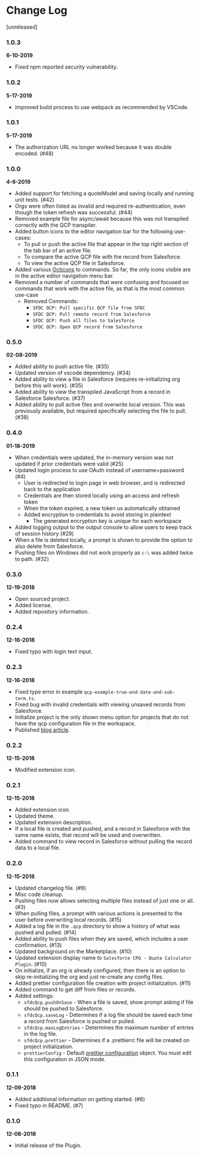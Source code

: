 # Change Log

[unreleased]

### 1.0.3

**6-10-2019**

- Fixed npm reported security vulnerability.

### 1.0.2

**5-17-2019**

- Improved build process to use webpack as recommended by VSCode.

### 1.0.1

**5-17-2019**

- The authorization URL no longer worked because it was double encoded. (#48)

### 1.0.0

**4-6-2019**

- Added support for fetching a quoteModel and saving locally and running unit tests. (#42)
- Orgs were often listed as invalid and required re-authentication, even though the token refresh was successful. (#44)
- Removed example file for async/await because this was not transpiled correctly with the QCP transpiler.
- Added button icons to the editor navigation bar for the following use-cases:
  - To pull or push the active file that appear in the top right section of the tab bar of an active file.
  - To compare the active QCP file with the record from Salesforce.
  - To view the active QCP file in Salesforce.
- Added various [Octicons](https://octicons.github.com/) to commands. So far, the only icons visible are in the active editor navigation menu bar.
- Removed a number of commands that were confusing and focused on commands that work with the active file, as that is the most common use-case
  - Removed Commands:
    - `SFDC QCP: Pull specific QCP file from SFDC`
    - `SFDC QCP: Pull remote record from Salesforce`
    - `SFDC QCP: Push all files to Salesforce`
    - `SFDC QCP: Open QCP record from Salesforce`

### 0.5.0

**02-08-2019**

- Added ability to push active file. (#35)
- Updated version of vscode dependency. (#34)
- Added ability to view a file in Salesforce (requires re-initializing org before this will work). (#35)
- Added ability to view the transpiled JavaScript from a record in Salesforce Salesforce. (#37)
- Added ability to pull active files and overwrite local version. This was previously available, but required specifically selecting the file to pull. (#38)

### 0.4.0

**01-18-2019**

- When credentials were updated, the in-memory version was not updated if prior credentials were valid (#25)
- Updated login process to use OAuth instead of username+password (#4)
  - User is redirected to login page in web browser, and is redirected back to the application
  - Credentials are then stored locally using an access and refresh token
  - When the token expired, a new token us automatically obtained
  - Added encryption to credentials to avoid storing in plaintext
    - The generated encryption key is unique for each workspace
- Added logging output to the output console to allow users to keep track of session history (#29)
- When a file is deleted locally, a prompt is shown to provide the option to also delete from Salesforce.
- Pushing files on Windows did not work properly as `c:\` was added twice to path. (#32)

### 0.3.0

**12-19-2018**

- Open sourced project.
- Added license.
- Added repository information.

### 0.2.4

**12-16-2018**

- Fixed typo with login text input.

### 0.2.3

**12-16-2018**

- Fixed type error in example `qcp-example-true-end-date-and-sub-term.ts`.
- Fixed bug with invalid credentials with viewing unsaved records from Salesforce.
- Initialize project is the only shown menu option for projects that do not have the qcp configuration file in the workspace.
- Published [blog article](https://medium.com/@paustint/getting-started-with-the-salesforce-cpq-quote-calculator-plugin-vscode-extension-718306ff40d4).

### 0.2.2

**12-15-2018**

- Modified extension icon.

### 0.2.1

**12-15-2018**

- Added extension icon.
- Updated theme.
- Updated extension description.
- If a local file is created and pushed, and a record in Salesforce with the same name exists, that record will be used and overwritten.
- Added command to view record in Salesforce without pulling the record data to a local file.

### 0.2.0

**12-15-2018**

- Updated changelog file. (#9)
- Misc code cleanup.
- Pushing files now allows selecting multiple files instead of just one or all. (#3)
- When pulling files, a prompt with various actions is presented to the user before overwriting local records. (#15)
- Added a log file in the `.qcp` directory to show a history of what was pushed and pulled. (#14)
- Added ability to push files when they are saved, which includes a user confirmation. (#13)
- Updated background on the Marketplace. (#10)
- Updated extension display name to `Salesforce CPQ - Quote Calculator Plugin`. (#10)
- On initialize, if an org is already configured, then there is an option to skip re-initializing the org and just re-create any config files.
- Added prettier configuration file creation with project initialization. (#11)
- Added command to get diff from files or records.
- Added settings:
  - `sfdcQcp.pushOnSave` - When a file is saved, show prompt asking if file should be pushed to Salesforce.
  - `sfdcQcp.saveLog` - Determines if a log file should be saved each time a record from Salesforce is pushed or pulled.
  - `sfdcQcp.maxLogEntries` - Determines the maximum number of entries in the log file.
  - `sfdcQcp.prettier` - Determines if a .prettierrc file will be created on project initialization.
  - `prettierConfig` - Default [prettier configuration](https://prettier.io/docs/en/configuration.html) object. You must edit this configuration in JSON mode.

### 0.1.1

**12-09-2018**

- Added additional information on getting started. (#6)
- Fixed typo in README. (#7)

### 0.1.0

**12-08-2018**

- Initial release of the Plugin.
